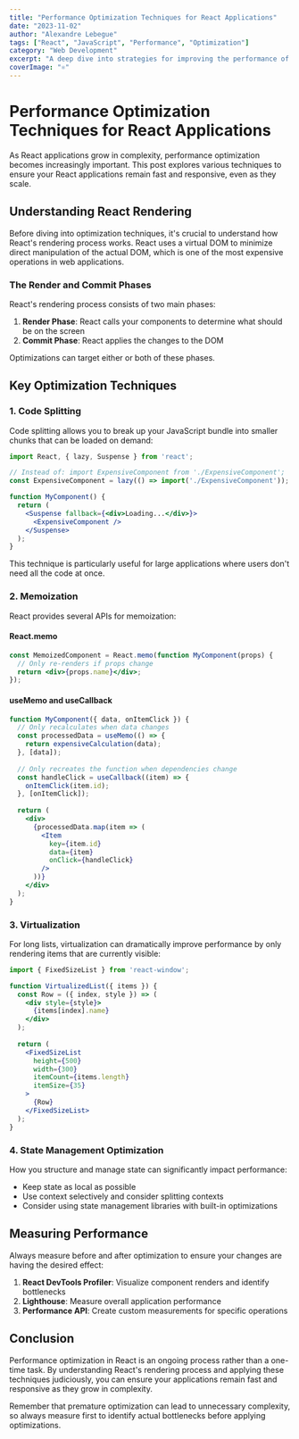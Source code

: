 ```yaml
---
title: "Performance Optimization Techniques for React Applications"
date: "2023-11-02"
author: "Alexandre Lebegue"
tags: ["React", "JavaScript", "Performance", "Optimization"]
category: "Web Development"
excerpt: "A deep dive into strategies for improving the performance of React applications, from code splitting to memoization."
coverImage: "⚛️"
---
```


# Performance Optimization Techniques for React Applications

As React applications grow in complexity, performance optimization becomes increasingly important. This post explores various techniques to ensure your React applications remain fast and responsive, even as they scale.

## Understanding React Rendering

Before diving into optimization techniques, it's crucial to understand how React's rendering process works. React uses a virtual DOM to minimize direct manipulation of the actual DOM, which is one of the most expensive operations in web applications.

### The Render and Commit Phases

React's rendering process consists of two main phases:

1. **Render Phase**: React calls your components to determine what should be on the screen
2. **Commit Phase**: React applies the changes to the DOM

Optimizations can target either or both of these phases.

## Key Optimization Techniques

### 1. Code Splitting

Code splitting allows you to break up your JavaScript bundle into smaller chunks that can be loaded on demand:

```jsx
import React, { lazy, Suspense } from 'react';

// Instead of: import ExpensiveComponent from './ExpensiveComponent';
const ExpensiveComponent = lazy(() => import('./ExpensiveComponent'));

function MyComponent() {
  return (
    <Suspense fallback={<div>Loading...</div>}>
      <ExpensiveComponent />
    </Suspense>
  );
}
```

This technique is particularly useful for large applications where users don't need all the code at once.

### 2. Memoization

React provides several APIs for memoization:

#### React.memo

```jsx
const MemoizedComponent = React.memo(function MyComponent(props) {
  // Only re-renders if props change
  return <div>{props.name}</div>;
});
```

#### useMemo and useCallback

```jsx
function MyComponent({ data, onItemClick }) {
  // Only recalculates when data changes
  const processedData = useMemo(() => {
    return expensiveCalculation(data);
  }, [data]);
  
  // Only recreates the function when dependencies change
  const handleClick = useCallback((item) => {
    onItemClick(item.id);
  }, [onItemClick]);
  
  return (
    <div>
      {processedData.map(item => (
        <Item 
          key={item.id} 
          data={item} 
          onClick={handleClick} 
        />
      ))}
    </div>
  );
}
```

### 3. Virtualization

For long lists, virtualization can dramatically improve performance by only rendering items that are currently visible:

```jsx
import { FixedSizeList } from 'react-window';

function VirtualizedList({ items }) {
  const Row = ({ index, style }) => (
    <div style={style}>
      {items[index].name}
    </div>
  );
  
  return (
    <FixedSizeList
      height={500}
      width={300}
      itemCount={items.length}
      itemSize={35}
    >
      {Row}
    </FixedSizeList>
  );
}
```

### 4. State Management Optimization

How you structure and manage state can significantly impact performance:

- Keep state as local as possible
- Use context selectively and consider splitting contexts
- Consider using state management libraries with built-in optimizations

## Measuring Performance

Always measure before and after optimization to ensure your changes are having the desired effect:

1. **React DevTools Profiler**: Visualize component renders and identify bottlenecks
2. **Lighthouse**: Measure overall application performance
3. **Performance API**: Create custom measurements for specific operations

## Conclusion

Performance optimization in React is an ongoing process rather than a one-time task. By understanding React's rendering process and applying these techniques judiciously, you can ensure your applications remain fast and responsive as they grow in complexity.

Remember that premature optimization can lead to unnecessary complexity, so always measure first to identify actual bottlenecks before applying optimizations.